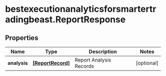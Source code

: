 # bestexecutionanalyticsforsmartertradingbeast.ReportResponse

## Properties

Name | Type | Description | Notes
------------ | ------------- | ------------- | -------------
**analysis** | [**[ReportRecord]**](ReportRecord.md) | Report Analysis Records | [optional] 


